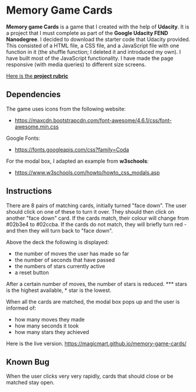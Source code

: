 # Memory Game Cards

**Memory game Cards** is a game that I created with the help of **Udacity**. It is a project that I must complete as part of the **Google Udacity FEND Nanodegree**.
I decided to download the starter code that Udacity provided. This consisted of a HTML file, a CSS file, and a JavaScript file with one function in it (the shuffle function; I deleted  it and introduced my own).
I have built most of the JavaScript functionality. I have made the page responsive (with media queries) to different size screens.

[Here is the **project rubric**](https://review.udacity.com/#!/rubrics/591/view)

## Dependencies

The game uses icons from the following website:
  * https://maxcdn.bootstrapcdn.com/font-awesome/4.6.1/css/font-awesome.min.css

Google Fonts:
  * https://fonts.googleapis.com/css?family=Coda

For the modal box, I adapted an example from **w3schools**:

  * https://www.w3schools.com/howto/howto_css_modals.asp



## Instructions

There are 8 pairs of matching cards, initially turned "face down". The user should click on one of these to turn it over. They should then click on another "face down" card. If the cards match, their colour will change from #02b3e4 to #02ccba. If the cards do not match, they will briefly turn red - and then they will turn back to "face down".

Above the deck the following is displayed:

  * the number of moves the user has made so far
  * the number of seconds that have passed
  * the numbers of stars currently active
  * a reset button

  After a certain number of moves, the number of stars is reduced. *** stars is the highest available, * star is the lowest.

When all the cards are matched, the modal box pops up and the user is informed of:

  * how many moves they made
  * how many seconds it took
  * how many stars they achieved

Here is the live version.
https://magicmart.github.io/memory-game-cards/

## Known Bug

When the user clicks very very rapidly, cards that should close or be matched stay open.